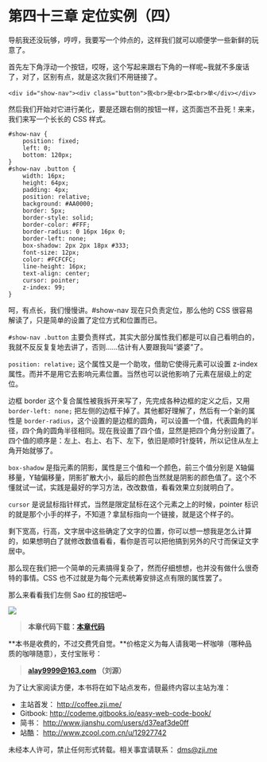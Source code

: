 第四十三章 定位实例（四）
===

导航我还没玩够，哼哼，我要写一个帅点的，这样我们就可以顺便学一些新鲜的玩意了。

首先左下角浮动一个按钮，哎呀，这个写起来跟右下角的一样呢~我就不多废话了，对了，区别有点，就是这次我们不用链接了。

```
<div id="show-nav"><div class="button">我<br>是<br>菜<br>单</div></div>
```

然后我们开始对它进行美化，要是还跟右侧的按钮一样，这页面岂不丑死！来来，我们来写一个长长的 CSS 样式。

```
#show-nav {
	position: fixed;
	left: 0;
	bottom: 120px;
}
#show-nav .button {
	width: 16px;
	height: 64px;
	padding: 4px;
	position: relative;
	background: #AA0000;
	border: 5px;
	border-style: solid;
	border-color: #FFF;
	border-radius: 0 16px 16px 0;
	border-left: none;
	box-shadow: 2px 2px 18px #333;
	font-size: 12px;
	color: #FCFCFC;
	line-height: 16px;
	text-align: center;
	cursor: pointer;
	z-index: 99;
}
```

呵，有点长，我们慢慢讲。#show-nav 现在只负责定位，那么他的 CSS 很容易解读了，只是简单的设置了定位方式和位置而已。

`#show-nav .button` 主要负责样式，其实大部分属性我们都是可以自己看明白的，我就不反反复复地去讲了，否则……估计有人要跟我叫“婆婆”了。

`position: relative;` 这个属性又是一个助攻，借助它使得元素可以设置 z-index 属性。而并不是用它去影响元素位置。当然也可以说他影响了元素在层级上的定位。

边框 border 这个复合属性被我拆开来写了，先完成各种边框的定义之后，又用 `border-left: none;` 把左侧的边框干掉了。其他都好理解了，然后有一个新的属性是 `border-radius`，这个设置的是边框的圆角，可以设置一个值，代表圆角的半径，四个角的圆角半径相同。现在我设置了四个值，显然是把四个角分别设置了。四个值的顺序是：左上、右上、右下、左下，依旧是顺时针旋转，所以记住从左上角开始就够了。

`box-shadow` 是指元素的阴影，属性是三个值和一个颜色，前三个值分别是 X轴偏移量，Y轴偏移量，阴影扩散大小，最后的颜色当然就是阴影的颜色值了。这个不懂就试一试，实践是最好的学习方法，改改数值，看看效果立刻就明白了。

`cursor` 是说鼠标指针样式，当然是限定鼠标在这个元素之上的时候，pointer 标识的就是那个小手的样子，不知道？拿鼠标指向一个链接，就是这个样子的。

剩下宽高，行高，文字居中这些确定了文字的位置，你可以想一想我是怎么计算的，如果想明白了就修改数值看看，看你是否可以把他搞到另外的尺寸而保证文字居中。

那么现在我们把一个简单的元素搞得复杂了，然而仔细想想，也并没有做什么很奇特的事情。CSS 也不过就是为每个元素统筹安排这点有限的属性罢了。

那么来看看我们左侧 Sao 红的按钮吧~

![](http://coffee.zji.me/imgs/43-1.png)

> **本章代码下载：[本章代码](http://coffee.zji.me/show-code/43.zip)**

**本书是收费的，不过交费凭自觉。**价格定义为每人请我喝一杯咖啡（哪种品质的咖啡随意），支付宝账号：

> **alay9999@163.com  （刘源）**

为了让大家阅读方便，本书将在如下站点发布，但最终内容以主站为准：

* 主站首发： http://coffee.zji.me/
* Gitbook: http://codeme.gitbooks.io/easy-web-code-book/
* 简书： http://www.jianshu.com/users/d37eaf3de0ff
* 站酷： http://www.zcool.com.cn/u/12927742

未经本人许可，禁止任何形式转载。相关事宜请联系： dms@zji.me